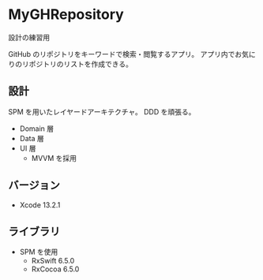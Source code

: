 # MyGHRepository
設計の練習用

GitHub のリポジトリをキーワードで検索・閲覧するアプリ。
アプリ内でお気にりのリポジトリのリストを作成できる。

## 設計
SPM を用いたレイヤードアーキテクチャ。
DDD を頑張る。
- Domain 層
- Data 層
- UI 層
  - MVVM を採用

## バージョン
- Xcode 13.2.1

## ライブラリ
- SPM を使用
  - RxSwift 6.5.0
  - RxCocoa 6.5.0
